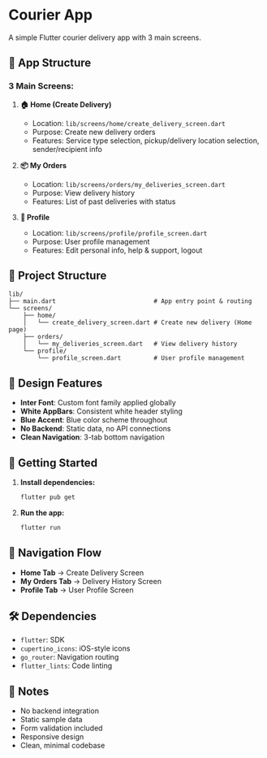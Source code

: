 # Courier App

A simple Flutter courier delivery app with 3 main screens.

## 📱 App Structure

### **3 Main Screens:**

1. **🏠 Home (Create Delivery)**
   - Location: `lib/screens/home/create_delivery_screen.dart`
   - Purpose: Create new delivery orders
   - Features: Service type selection, pickup/delivery location selection, sender/recipient info

2. **📦 My Orders**
   - Location: `lib/screens/orders/my_deliveries_screen.dart`
   - Purpose: View delivery history
   - Features: List of past deliveries with status

3. **👤 Profile**
   - Location: `lib/screens/profile/profile_screen.dart`
   - Purpose: User profile management
   - Features: Edit personal info, help & support, logout

## 📁 Project Structure

```
lib/
├── main.dart                           # App entry point & routing
└── screens/
    ├── home/
    │   └── create_delivery_screen.dart # Create new delivery (Home page)
    ├── orders/
    │   └── my_deliveries_screen.dart   # View delivery history
    └── profile/
        └── profile_screen.dart         # User profile management
```

## 🎨 Design Features

- **Inter Font**: Custom font family applied globally
- **White AppBars**: Consistent white header styling
- **Blue Accent**: Blue color scheme throughout
- **No Backend**: Static data, no API connections
- **Clean Navigation**: 3-tab bottom navigation

## 🚀 Getting Started

1. **Install dependencies:**
   ```bash
   flutter pub get
   ```

2. **Run the app:**
   ```bash
   flutter run
   ```

## 📱 Navigation Flow

- **Home Tab** → Create Delivery Screen
- **My Orders Tab** → Delivery History Screen  
- **Profile Tab** → User Profile Screen

## 🛠️ Dependencies

- `flutter`: SDK
- `cupertino_icons`: iOS-style icons
- `go_router`: Navigation routing
- `flutter_lints`: Code linting

## 📝 Notes

- No backend integration
- Static sample data
- Form validation included
- Responsive design
- Clean, minimal codebase